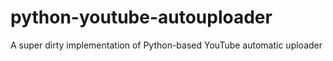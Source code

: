 # python-youtube-autouploader
A super dirty implementation of Python-based YouTube automatic uploader
